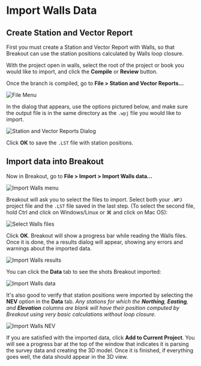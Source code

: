 # Import Walls Data

## Create Station and Vector Report

First you must create a Station and Vector Report with Walls, so that Breakout
can use the station positions calculated by Walls loop closure.

With the project open in walls, select the root of the project or book you would
like to import, and click the **Compile** or **Review** button.

Once the branch is compiled, go to **File > Station and Vector Reports...**

![File Menu](/static/walls-import/file-menu.png)

In the dialog that appears, use the options pictured below, and make sure the
output file is in the same directory as the `.wpj` file you would like to
import.

![Station and Vector Reports Dialog](/static/walls-import/station-and-vector-reports-dialog.png)

Click **OK** to save the `.LST` file with station positions.

## Import data into Breakout

Now in Breakout, go to **File > Import > Import Walls data...**

![Import Walls menu](/static/walls-import/import-walls-menu.png)

Breakout will ask you to select the files to import. Select both your `.WPJ`
project file and the `.LST` file saved in the last step. (To select the second
file, hold Ctrl and click on Windows/Linux or ⌘ and click on Mac OS):

![Select Walls files](/static/walls-import/select-walls-files.png)

Click **OK**. Breakout will show a progress bar while reading the Walls files.
Once it is done, the a results dialog will appear, showing any errors and
warnings about the imported data.

![Import Walls results](/static/walls-import/import-warnings.png)

You can click the **Data** tab to see the shots Breakout imported:

![Import Walls data](/static/walls-import/import-data.png)

It's also good to verify that station positions were imported by selecting the
**NEV** option in the **Data** tab. _Any stations for which the **Northing**,
**Easting**, and **Elevation** columns are blank will have their position
computed by Breakout using very basic calculations without loop closure._

![Import Walls NEV](/static/walls-import/import-nev.png)

If you are satisfied with the imported data, click **Add to Current Project**.
You will see a progress bar at the top of the window that indicates it is
parsing the survey data and creating the 3D model. Once it is finished, if
everything goes well, the data should appear in the 3D view.
